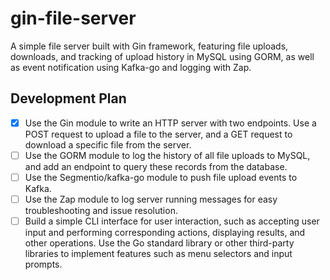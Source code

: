 # gin-file-server
A simple file server built with Gin framework, featuring file uploads, downloads, and tracking of upload history in MySQL using GORM, as well as event notification using Kafka-go and logging with Zap.



## Development Plan

- [x]  Use the Gin module to write an HTTP server with two endpoints. Use a POST request to upload a file to the server, and a GET request to download a specific file from the server.
- [ ] Use the GORM module to log the history of all file uploads to MySQL, and add an endpoint to query these records from the database.
- [ ] Use the Segmentio/kafka-go module to push file upload events to Kafka.
- [ ] Use the Zap module to log server running messages for easy troubleshooting and issue resolution.
- [ ] Build a simple CLI interface for user interaction, such as accepting user input and performing corresponding actions, displaying results, and other operations. Use the Go standard library or other third-party libraries to implement features such as menu selectors and input prompts.

